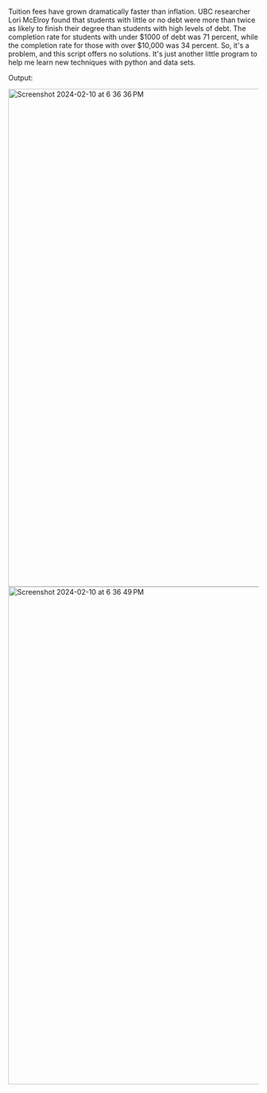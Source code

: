Tuition fees have grown dramatically faster than inflation. UBC researcher Lori McElroy found that students with little or no debt were more than twice as likely to finish their degree than students with high levels of debt. The completion rate for students with under $1000 of debt was 71 percent, while the completion rate for those with over $10,000 was 34 percent. So, it's a problem, and this script offers no solutions. It's just another little program to help me learn new techniques with python and data sets.

Output:

<img width="999" alt="Screenshot 2024-02-10 at 6 36 36 PM" src="https://github.com/blakefrederick/tuition/assets/4672139/81e6c808-0ca9-4f71-86dc-688fc9c3975b">

<img width="999" alt="Screenshot 2024-02-10 at 6 36 49 PM" src="https://github.com/blakefrederick/tuition/assets/4672139/41da553c-11fa-4ef7-b2c9-6b3cd03bf96f">
